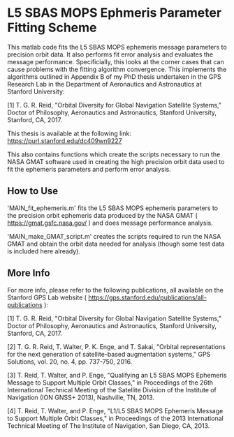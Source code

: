 # L5 SBAS MOPS Ephmeris Parameter Fitting Scheme #

This matlab code fits the L5 SBAS MOPS ephemeris message parameters to precision orbit data. It also performs fit error analysis and evaluates the message performance. Specificially, this looks at the corner cases that can cause problems with the fitting algorithm convergence. This implements the algorithms outlined in Appendix B of my PhD thesis undertaken in the GPS Research Lab in the Department of Aeronautics and Astronautics at Stanford University: 

[1]	T. G. R. Reid, "Orbital Diversity for Global Navigation Satellite Systems," Doctor of Philosophy, Aeronautics and Astronautics, Stanford University, Stanford, CA, 2017.

This thesis is available at the following link: https://purl.stanford.edu/dc409wn9227

This also contains functions which create the scripts necessary to run the NASA GMAT software used in creating the high precision orbit data used to fit the ephemeris parameters and perform error analysis. 


## How to Use ##

'MAIN_fit_ephemeris.m' fits the L5 SBAS MOPS ephemeris parameters to the precision orbit ephemeris data produced by the NASA GMAT ( https://gmat.gsfc.nasa.gov/ ) and does message performance analysis. 

'MAIN_make_GMAT_script.m' creates the scripts required to run the NASA GMAT and obtain the orbit data needed for analysis (though some test data is included here already).


## More Info ## 

For more info, please refer to the following publications, all available on the Stanford GPS Lab website ( https://gps.stanford.edu/publications/all-publications ): 

[1]	T. G. R. Reid, "Orbital Diversity for Global Navigation Satellite Systems," Doctor of Philosophy, Aeronautics and Astronautics, Stanford University, Stanford, CA, 2017.

[2]	T. G. R. Reid, T. Walter, P. K. Enge, and T. Sakai, "Orbital representations for the next generation of satellite-based augmentation systems," GPS Solutions, vol. 20, no. 4, pp. 737-750, 2016.

[3]	T. Reid, T. Walter, and P. Enge, "Qualifying an L5 SBAS MOPS Ephemeris Message to Support Multiple Orbit Classes," in Proceedings of the 26th International Technical Meeting of the Satellite Division of the Institute of Navigation (ION GNSS+ 2013), Nashville, TN, 2013.

[4]	T. Reid, T. Walter, and P. Enge, "L1/L5 SBAS MOPS Ephemeris Message to Support Multiple Orbit Classes," in Proceedings of the 2013 International Technical Meeting of The Institute of Navigation, San Diego, CA, 2013.